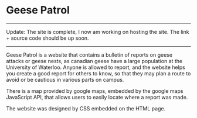 # Geese Patrol
--------------

Update: The site is complete, I now am working on hosting the site. The link + source code should be up soon.

--------------

Geese Patrol is a website that contains a bulletin of reports on geese attacks or geese nests, as canadian geese have a large population at the University of Waterloo. Anyone is allowed to report, and the website helps you create a good report for others to know, so that they may plan a route to avoid or be cautious in various parts on campus.

There is a map provided by google maps, embedded by the google maps JavaScript API, that allows users to easily locate where a report was made.

The website was designed by CSS embedded on the HTML page.
